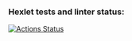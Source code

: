### Hexlet tests and linter status:
[![Actions Status](https://github.com/ilija8897/frontend-project-11/actions/workflows/hexlet-check.yml/badge.svg)](https://github.com/ilija8897/frontend-project-11/actions)